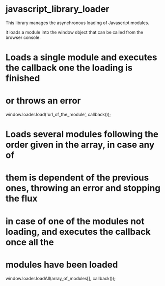 # javascript_library_loader

This library manages the asynchronous loading of Javascript modules.

It loads a module into the window object that can be called from the browser console.

# Loads a single module and executes the callback one the loading is finished

# or throws an error

window.loader.load('url_of_the_module', callback());

# Loads several modules following the order given in the array, in case any of

# them is dependent of the previous ones, throwing an error and stopping the flux

# in case of one of the modules not loading, and executes the callback once all the

# modules have been loaded

window.loader.loadAll(array_of_modules[], callback());
